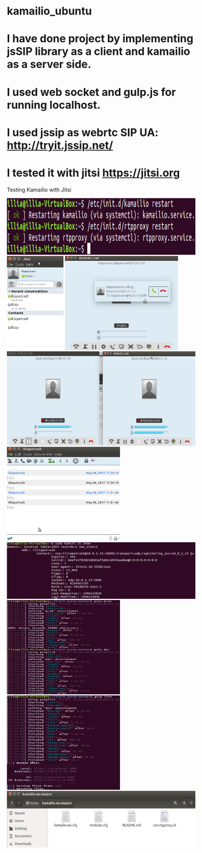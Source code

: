 # kamailio_ubuntu
# I have done project by implementing jsSIP library as a client and kamailio as a server side.
# I used web socket and gulp.js for running localhost.
# I used jssip as webrtc SIP UA: http://tryit.jssip.net/
# I tested it with jitsi https://jitsi.org

Testing Kamailio with Jitsi


<img height="150" width="500" src="https://github.com/petrash95/kamailio/blob/master/Скриншот%202017-05-31%2011.55.53.png" />

<img height="250" width="150" src="https://github.com/petrash95/kamailio/blob/master/Скриншот%202017-05-31%2011.56.28.png" />

<img height="250" width="300" src="https://github.com/petrash95/kamailio/blob/master/Скриншот%202017-05-31%2011.57.51.png" />

<img height="250" width="500" src="https://github.com/petrash95/kamailio/blob/master/Скриншот%202017-05-31%2011.58.23.png" />

<img height="250" width="300" src="https://github.com/petrash95/kamailio/blob/master/Скриншот%202017-05-31%2011.58.46.png" />

<img height="150" width="500" src="https://github.com/petrash95/kamailio/blob/master/Скриншот%202017-05-31%2012.00.58.png" />

<img height="250" width="300" src="https://github.com/petrash95/kamailio/blob/master/Скриншот%202017-05-31%2012.14.46.png" />

<img height="250" width="300" src="https://github.com/petrash95/kamailio/blob/master/Скриншот%202017-05-31%2012.15.37.png" />

<img height="150" width="500" src="https://github.com/petrash95/kamailio/blob/master/Скриншот%202017-05-31%2012.18.54.png" />

